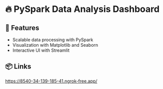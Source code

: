 # 🔥 PySpark Data Analysis Dashboard

## 🚀 Features
- Scalable data processing with PySpark
- Visualization with Matplotlib and Seaborn
- Interactive UI with Streamlit

## 📦 Links

https://8540-34-139-185-41.ngrok-free.app/

